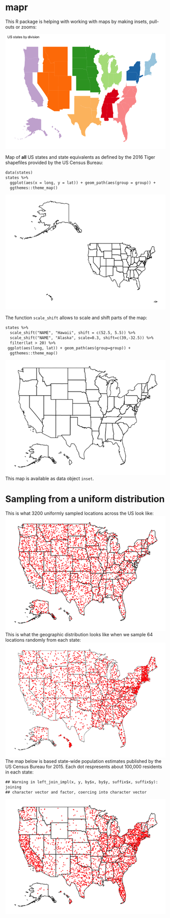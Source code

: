 mapr
====

This R package is helping with working with maps by making insets,
pull-outs or zooms:

![](README_files/figure-markdown_strict/unnamed-chunk-2-1.png)

Map of **all** US states and state equivalents as defined by the 2016
Tiger shapefiles provided by the US Census Bureau:

    data(states)
    states %>% 
      ggplot(aes(x = long, y = lat)) + geom_path(aes(group = group)) +
      ggthemes::theme_map()

![](README_files/figure-markdown_strict/unnamed-chunk-3-1.png)

The function `scale_shift` allows to scale and shift parts of the map:

    states %>%
      scale_shift("NAME", "Hawaii", shift = c(52.5, 5.5)) %>%
      scale_shift("NAME", "Alaska", scale=0.3, shift=c(39,-32.5)) %>%
      filter(lat > 20) %>%
     ggplot(aes(long, lat)) + geom_path(aes(group=group)) +
      ggthemes::theme_map() 

![](README_files/figure-markdown_strict/unnamed-chunk-5-1.png) This map
is available as data object `inset`.

Sampling from a uniform distribution
====================================

This is what 3200 uniformly sampled locations across the US look like:
![](README_files/figure-markdown_strict/unnamed-chunk-6-1.png) This is
what the geographic distribution looks like when we sample 64 locations
randomly from each state:
![](README_files/figure-markdown_strict/unnamed-chunk-7-1.png) The map
below is based state-wide population estimates published by the US
Census Bureau for 2015. Each dot respresents about 100,000 residents in
each state:

    ## Warning in left_join_impl(x, y, by$x, by$y, suffix$x, suffix$y): joining
    ## character vector and factor, coercing into character vector

![](README_files/figure-markdown_strict/unnamed-chunk-8-1.png)
